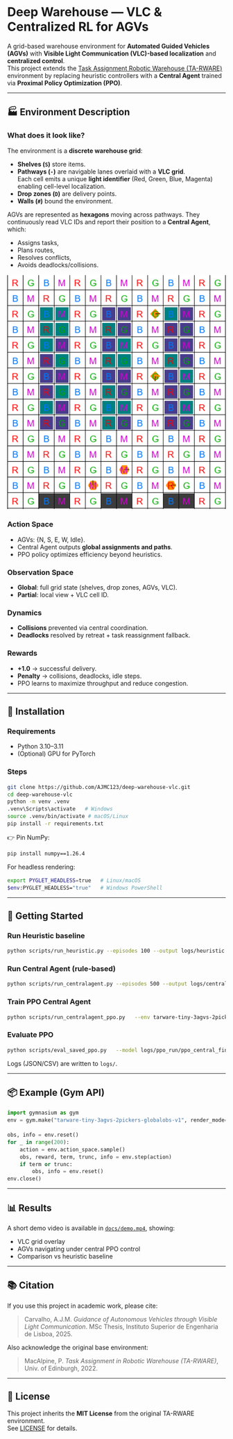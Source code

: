 # Deep Warehouse — VLC & Centralized RL for AGVs

A grid-based warehouse environment for **Automated Guided Vehicles (AGVs)** with **Visible Light Communication (VLC)-based localization** and **centralized control**.  
This project extends the [Task Assignment Robotic Warehouse (TA-RWARE)](https://github.com/uoe-agents/task-assignment-robotic-warehouse) environment by replacing heuristic controllers with a **Central Agent** trained via **Proximal Policy Optimization (PPO)**.

---

## 🏭 Environment Description

### What does it look like?

The environment is a **discrete warehouse grid**:

- **Shelves (`S`)** store items.  
- **Pathways (`-`)** are navigable lanes overlaid with a **VLC grid**.  
  Each cell emits a unique **light identifier** (Red, Green, Blue, Magenta) enabling cell-level localization.  
- **Drop zones (`D`)** are delivery points.  
- **Walls (`#`)** bound the environment.  

AGVs are represented as **hexagons** moving across pathways. They continuously read VLC IDs and report their position to a **Central Agent**, which:  
- Assigns tasks,  
- Plans routes,  
- Resolves conflicts,  
- Avoids deadlocks/collisions.  

<p align="center">
  <img src="docs/img/warehouse_layout.png" width="600"/>
</p>

### Action Space
- AGVs: {N, S, E, W, Idle}.  
- Central Agent outputs **global assignments and paths**.  
- PPO policy optimizes efficiency beyond heuristics.

### Observation Space
- **Global**: full grid state (shelves, drop zones, AGVs, VLC).  
- **Partial**: local view + VLC cell ID.  

### Dynamics
- **Collisions** prevented via central coordination.  
- **Deadlocks** resolved by retreat + task reassignment fallback.

### Rewards
- **+1.0** → successful delivery.  
- **Penalty** → collisions, deadlocks, idle steps.  
- PPO learns to maximize throughput and reduce congestion.

---

## 🔧 Installation

### Requirements
- Python 3.10–3.11  
- (Optional) GPU for PyTorch  

### Steps
```bash
git clone https://github.com/AJMC123/deep-warehouse-vlc.git
cd deep-warehouse-vlc
python -m venv .venv
.venv\Scripts\activate   # Windows
source .venv/bin/activate # macOS/Linux
pip install -r requirements.txt
```

👉 Pin NumPy:
```bash
pip install numpy==1.26.4
```

For headless rendering:
```bash
export PYGLET_HEADLESS=true   # Linux/macOS
$env:PYGLET_HEADLESS="true"   # Windows PowerShell
```

---

## 🚀 Getting Started

### Run Heuristic baseline
```bash
python scripts/run_heuristic.py --episodes 100 --output logs/heuristic.json
```

### Run Central Agent (rule-based)
```bash
python scripts/run_centralagent.py --episodes 500 --output logs/central.json
```

### Train PPO Central Agent
```bash
python scripts/run_centralagent_ppo.py   --env tarware-tiny-3agvs-2pickers-globalobs-v1   --train_steps 200000
```

### Evaluate PPO
```bash
python scripts/eval_saved_ppo.py   --model logs/ppo_run/ppo_central_final.zip   --episodes 50
```

Logs (JSON/CSV) are written to `logs/`.

---

## 📦 Example (Gym API)
```python
import gymnasium as gym
env = gym.make("tarware-tiny-3agvs-2pickers-globalobs-v1", render_mode="human")

obs, info = env.reset()
for _ in range(200):
    action = env.action_space.sample()
    obs, reward, term, trunc, info = env.step(action)
    if term or trunc:
        obs, info = env.reset()
env.close()
```

---

## 📊 Results
A short demo video is available in [`docs/demo.mp4`](docs/demo.mp4), showing:  
- VLC grid overlay  
- AGVs navigating under central PPO control  
- Comparison vs heuristic baseline  

---

## 📚 Citation
If you use this project in academic work, please cite:

> Carvalho, A.J.M. *Guidance of Autonomous Vehicles through Visible Light Communication*. MSc Thesis, Instituto Superior de Engenharia de Lisboa, 2025.

Also acknowledge the original base environment:  
> MacAlpine, P. *Task Assignment in Robotic Warehouse (TA-RWARE)*, Univ. of Edinburgh, 2022.  

---

## 📜 License
This project inherits the **MIT License** from the original TA-RWARE environment.  
See [LICENSE](LICENSE) for details.
